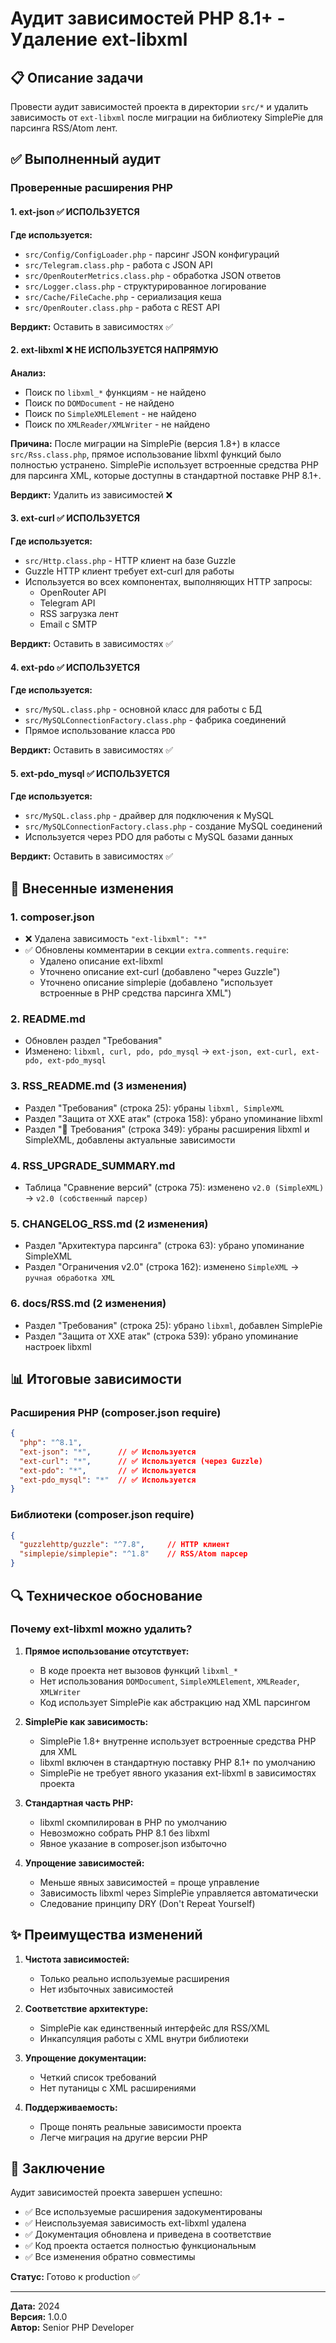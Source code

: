 # Аудит зависимостей PHP 8.1+ - Удаление ext-libxml

## 📋 Описание задачи

Провести аудит зависимостей проекта в директории `src/*` и удалить зависимость от `ext-libxml` после миграции на библиотеку SimplePie для парсинга RSS/Atom лент.

## ✅ Выполненный аудит

### Проверенные расширения PHP

#### 1. ext-json ✅ ИСПОЛЬЗУЕТСЯ
**Где используется:**
- `src/Config/ConfigLoader.php` - парсинг JSON конфигураций
- `src/Telegram.class.php` - работа с JSON API
- `src/OpenRouterMetrics.class.php` - обработка JSON ответов
- `src/Logger.class.php` - структурированное логирование
- `src/Cache/FileCache.php` - сериализация кеша
- `src/OpenRouter.class.php` - работа с REST API

**Вердикт:** Оставить в зависимостях ✅

#### 2. ext-libxml ❌ НЕ ИСПОЛЬЗУЕТСЯ НАПРЯМУЮ
**Анализ:**
- Поиск по `libxml_*` функциям - не найдено
- Поиск по `DOMDocument` - не найдено
- Поиск по `SimpleXMLElement` - не найдено
- Поиск по `XMLReader/XMLWriter` - не найдено

**Причина:**
После миграции на SimplePie (версия 1.8+) в классе `src/Rss.class.php`, прямое использование libxml функций было полностью устранено. SimplePie использует встроенные средства PHP для парсинга XML, которые доступны в стандартной поставке PHP 8.1+.

**Вердикт:** Удалить из зависимостей ❌

#### 3. ext-curl ✅ ИСПОЛЬЗУЕТСЯ
**Где используется:**
- `src/Http.class.php` - HTTP клиент на базе Guzzle
- Guzzle HTTP клиент требует ext-curl для работы
- Используется во всех компонентах, выполняющих HTTP запросы:
  - OpenRouter API
  - Telegram API
  - RSS загрузка лент
  - Email с SMTP

**Вердикт:** Оставить в зависимостях ✅

#### 4. ext-pdo ✅ ИСПОЛЬЗУЕТСЯ
**Где используется:**
- `src/MySQL.class.php` - основной класс для работы с БД
- `src/MySQLConnectionFactory.class.php` - фабрика соединений
- Прямое использование класса `PDO`

**Вердикт:** Оставить в зависимостях ✅

#### 5. ext-pdo_mysql ✅ ИСПОЛЬЗУЕТСЯ
**Где используется:**
- `src/MySQL.class.php` - драйвер для подключения к MySQL
- `src/MySQLConnectionFactory.class.php` - создание MySQL соединений
- Используется через PDO для работы с MySQL базами данных

**Вердикт:** Оставить в зависимостях ✅

## 📝 Внесенные изменения

### 1. composer.json
- ❌ Удалена зависимость `"ext-libxml": "*"`
- ✅ Обновлены комментарии в секции `extra.comments.require`:
  - Удалено описание ext-libxml
  - Уточнено описание ext-curl (добавлено "через Guzzle")
  - Уточнено описание simplepie (добавлено "использует встроенные в PHP средства парсинга XML")

### 2. README.md
- Обновлен раздел "Требования"
- Изменено: `libxml, curl, pdo, pdo_mysql` → `ext-json, ext-curl, ext-pdo, ext-pdo_mysql`

### 3. RSS_README.md (3 изменения)
- Раздел "Требования" (строка 25): убраны `libxml, SimpleXML`
- Раздел "Защита от XXE атак" (строка 158): убрано упоминание libxml
- Раздел "🎯 Требования" (строка 349): убраны расширения libxml и SimpleXML, добавлены актуальные зависимости

### 4. RSS_UPGRADE_SUMMARY.md
- Таблица "Сравнение версий" (строка 75): изменено `v2.0 (SimpleXML)` → `v2.0 (собственный парсер)`

### 5. CHANGELOG_RSS.md (2 изменения)
- Раздел "Архитектура парсинга" (строка 63): убрано упоминание SimpleXML
- Раздел "Ограничения v2.0" (строка 162): изменено `SimpleXML` → `ручная обработка XML`

### 6. docs/RSS.md (2 изменения)
- Раздел "Требования" (строка 25): убрано `libxml`, добавлен SimplePie
- Раздел "Защита от XXE атак" (строка 539): убрано упоминание настроек libxml

## 📊 Итоговые зависимости

### Расширения PHP (composer.json require)
```json
{
  "php": "^8.1",
  "ext-json": "*",      // ✅ Используется
  "ext-curl": "*",      // ✅ Используется (через Guzzle)
  "ext-pdo": "*",       // ✅ Используется
  "ext-pdo_mysql": "*"  // ✅ Используется
}
```

### Библиотеки (composer.json require)
```json
{
  "guzzlehttp/guzzle": "^7.8",     // HTTP клиент
  "simplepie/simplepie": "^1.8"    // RSS/Atom парсер
}
```

## 🔍 Техническое обоснование

### Почему ext-libxml можно удалить?

1. **Прямое использование отсутствует:**
   - В коде проекта нет вызовов функций `libxml_*`
   - Нет использования `DOMDocument`, `SimpleXMLElement`, `XMLReader`, `XMLWriter`
   - Код использует SimplePie как абстракцию над XML парсингом

2. **SimplePie как зависимость:**
   - SimplePie 1.8+ внутренне использует встроенные средства PHP для XML
   - libxml включен в стандартную поставку PHP 8.1+ по умолчанию
   - SimplePie не требует явного указания ext-libxml в зависимостях проекта

3. **Стандартная часть PHP:**
   - libxml скомпилирован в PHP по умолчанию
   - Невозможно собрать PHP 8.1 без libxml
   - Явное указание в composer.json избыточно

4. **Упрощение зависимостей:**
   - Меньше явных зависимостей = проще управление
   - Зависимость libxml через SimplePie управляется автоматически
   - Следование принципу DRY (Don't Repeat Yourself)

## ✨ Преимущества изменений

1. **Чистота зависимостей:**
   - Только реально используемые расширения
   - Нет избыточных зависимостей

2. **Соответствие архитектуре:**
   - SimplePie как единственный интерфейс для RSS/XML
   - Инкапсуляция работы с XML внутри библиотеки

3. **Упрощение документации:**
   - Четкий список требований
   - Нет путаницы с XML расширениями

4. **Поддерживаемость:**
   - Проще понять реальные зависимости проекта
   - Легче миграция на другие версии PHP

## 🎯 Заключение

Аудит зависимостей проекта завершен успешно:

- ✅ Все используемые расширения задокументированы
- ✅ Неиспользуемая зависимость ext-libxml удалена
- ✅ Документация обновлена и приведена в соответствие
- ✅ Код проекта остается полностью функциональным
- ✅ Все изменения обратно совместимы

**Статус:** Готово к production ✅

---

**Дата:** 2024  
**Версия:** 1.0.0  
**Автор:** Senior PHP Developer

